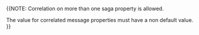 {{NOTE:
Correlation on more than one saga property is allowed.

The value for correlated message properties must have a non default value.
}}

